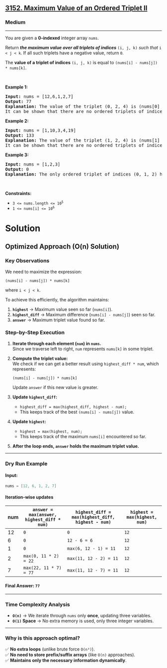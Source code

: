 <h2><a href="https://leetcode.com/problems/maximum-value-of-an-ordered-triplet-ii">3152. Maximum Value of an Ordered Triplet II</a></h2><h3>Medium</h3><hr><p>You are given a <strong>0-indexed</strong> integer array <code>nums</code>.</p>

<p>Return <em><strong>the maximum value over all triplets of indices</strong></em> <code>(i, j, k)</code> <em>such that</em> <code>i &lt; j &lt; k</code><em>. </em>If all such triplets have a negative value, return <code>0</code>.</p>

<p>The <strong>value of a triplet of indices</strong> <code>(i, j, k)</code> is equal to <code>(nums[i] - nums[j]) * nums[k]</code>.</p>

<p>&nbsp;</p>
<p><strong class="example">Example 1:</strong></p>

<pre>
<strong>Input:</strong> nums = [12,6,1,2,7]
<strong>Output:</strong> 77
<strong>Explanation:</strong> The value of the triplet (0, 2, 4) is (nums[0] - nums[2]) * nums[4] = 77.
It can be shown that there are no ordered triplets of indices with a value greater than 77. 
</pre>

<p><strong class="example">Example 2:</strong></p>

<pre>
<strong>Input:</strong> nums = [1,10,3,4,19]
<strong>Output:</strong> 133
<strong>Explanation:</strong> The value of the triplet (1, 2, 4) is (nums[1] - nums[2]) * nums[4] = 133.
It can be shown that there are no ordered triplets of indices with a value greater than 133.
</pre>

<p><strong class="example">Example 3:</strong></p>

<pre>
<strong>Input:</strong> nums = [1,2,3]
<strong>Output:</strong> 0
<strong>Explanation:</strong> The only ordered triplet of indices (0, 1, 2) has a negative value of (nums[0] - nums[1]) * nums[2] = -3. Hence, the answer would be 0.
</pre>

<p>&nbsp;</p>
<p><strong>Constraints:</strong></p>

<ul>
	<li><code>3 &lt;= nums.length &lt;= 10<sup>5</sup></code></li>
	<li><code>1 &lt;= nums[i] &lt;= 10<sup>6</sup></code></li>
</ul>

# Solution

## Optimized Approach (O(n) Solution)

### **Key Observations**
We need to maximize the expression:
```
(nums[i] - nums[j]) * nums[k]
```
where `i < j < k`.

To achieve this efficiently, the algorithm maintains:
1. **`highest`** → Maximum value seen so far (`nums[i]`).
2. **`highest_diff`** → Maximum difference (`nums[i] - nums[j]`) seen so far.
3. **`answer`** → Maximum triplet value found so far.

### **Step-by-Step Execution**
1. **Iterate through each element (`num`) in `nums`.**  
   Since we traverse left to right, `num` represents `nums[k]` in some triplet.
   
2. **Compute the triplet value:**  
   We check if we can get a better result using `highest_diff * num`, which represents:
   ```
   (nums[i] - nums[j]) * nums[k]
   ```
   Update `answer` if this new value is greater.

3. **Update `highest_diff`:**  
   - `highest_diff = max(highest_diff, highest - num);`  
   - This keeps track of the best `(nums[i] - nums[j])` value.

4. **Update `highest`:**  
   - `highest = max(highest, num);`  
   - This keeps track of the maximum `nums[i]` encountered so far.

5. **After the loop ends, `answer` holds the maximum triplet value.**

---

### **Dry Run Example**
#### **Input:**  
```cpp
nums = [12, 6, 1, 2, 7]
```
#### **Iteration-wise updates**
| num  | `answer = max(answer, highest_diff * num)` | `highest_diff = max(highest_diff, highest - num)` | `highest = max(highest, num)` |
|------|-------------------------------------------|-------------------------------------------|-----------------------------|
| 12   | `0`                                       | `0`                                       | `12`                        |
| 6    | `0`                                       | `12 - 6 = 6`                              | `12`                        |
| 1    | `0`                                       | `max(6, 12 - 1) = 11`                     | `12`                        |
| 2    | `max(0, 11 * 2) = 22`                     | `max(11, 12 - 2) = 11`                    | `12`                        |
| 7    | `max(22, 11 * 7) = 77`                    | `max(11, 12 - 7) = 11`                    | `12`                        |

#### **Final Answer:** `77`

---

### **Time Complexity Analysis**
- **`O(n)`** → We iterate through `nums` only **once**, updating three variables.
- **`O(1)` Space** → No extra memory is used, only three integer variables.

---

### **Why is this approach optimal?**
✅ **No extra loops** (unlike brute force `O(n³)`).  
✅ **No need to store prefix/suffix arrays** (like `O(n)` approaches).  
✅ **Maintains only the necessary information dynamically**.
